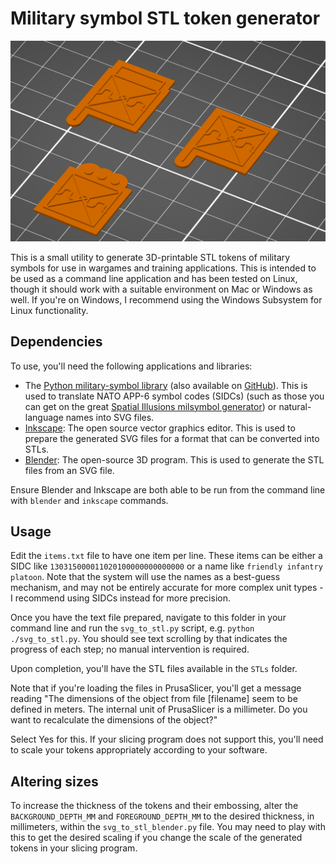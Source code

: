 # Military symbol STL token generator

![Example of generated STLs](example.png)

This is a small utility to generate 3D-printable STL tokens of military symbols for use in wargames and training applications. This is intended to be used as a command line application and has been tested on Linux, though it should work with a suitable environment on Mac or Windows as well. If you're on Windows, I recommend using the Windows Subsystem for Linux functionality.

## Dependencies

To use, you'll need the following applications and libraries:

- The [Python military-symbol library](https://pypi.org/project/military-symbol/) (also available on [GitHub](https://github.com/nwroyer/Python-Military-Symbols)). This is used to translate NATO APP-6 symbol codes (SIDCs) (such as those you can get on the great [Spatial Illusions milsymbol generator](https://spatialillusions.com/unitgenerator/#30031500001102010000)) or natural-language names into SVG files.
- [Inkscape](https://inkscape.org/): The open source vector graphics editor. This is used to prepare the generated SVG files for a format that can be converted into STLs.
- [Blender](https://www.blender.org/): The open-source 3D program. This is used to generate the STL files from an SVG file.

Ensure Blender and Inkscape are both able to be run from the command line with `blender` and `inkscape` commands.

## Usage

Edit the `items.txt` file to have one item per line. These items can be either a SIDC like `130315000011020100000000000000` or a name like `friendly infantry platoon`. Note that the system will use the names as a best-guess mechanism, and may not be entirely accurate for more complex unit types - I recommend using SIDCs instead for more precision.

Once you have the text file prepared, navigate to this folder in your command line and run the `svg_to_stl.py` script, e.g. `python ./svg_to_stl.py`. You should see text scrolling by that indicates the progress of each step; no manual intervention is required.

Upon completion, you'll have the STL files available in the `STLs` folder. 

Note that if you're loading the files in PrusaSlicer, you'll get a message reading "The dimensions of the object from file [filename] seem to be defined in meters. The internal unit of PrusaSlicer is a millimeter. Do you want to recalculate the dimensions of the object?"

Select Yes for this. If your slicing program does not support this, you'll need to scale your tokens appropriately according to your software.

## Altering sizes

To increase the thickness of the tokens and their embossing, alter the `BACKGROUND_DEPTH_MM` and `FOREGROUND_DEPTH_MM` to the desired thickness, in millimeters, within the `svg_to_stl_blender.py` file. You may need to play with this to get the desired scaling if you change the scale of the generated tokens in your slicing program.